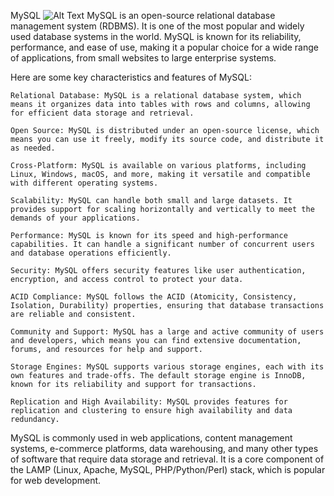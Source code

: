 MySQL
![Alt Text](https://s3.amazonaws.com/intranet-projects-files/holbertonschool-sysadmin_devops/280/KkrkDHT.png)
MySQL is an open-source relational database management system (RDBMS). It is one of the most popular and widely used database systems in the world. MySQL is known for its reliability, performance, and ease of use, making it a popular choice for a wide range of applications, from small websites to large enterprise systems.

Here are some key characteristics and features of MySQL:

    Relational Database: MySQL is a relational database system, which means it organizes data into tables with rows and columns, allowing for efficient data storage and retrieval.

    Open Source: MySQL is distributed under an open-source license, which means you can use it freely, modify its source code, and distribute it as needed.

    Cross-Platform: MySQL is available on various platforms, including Linux, Windows, macOS, and more, making it versatile and compatible with different operating systems.

    Scalability: MySQL can handle both small and large datasets. It provides support for scaling horizontally and vertically to meet the demands of your applications.

    Performance: MySQL is known for its speed and high-performance capabilities. It can handle a significant number of concurrent users and database operations efficiently.

    Security: MySQL offers security features like user authentication, encryption, and access control to protect your data.

    ACID Compliance: MySQL follows the ACID (Atomicity, Consistency, Isolation, Durability) properties, ensuring that database transactions are reliable and consistent.

    Community and Support: MySQL has a large and active community of users and developers, which means you can find extensive documentation, forums, and resources for help and support.

    Storage Engines: MySQL supports various storage engines, each with its own features and trade-offs. The default storage engine is InnoDB, known for its reliability and support for transactions.

    Replication and High Availability: MySQL provides features for replication and clustering to ensure high availability and data redundancy.

MySQL is commonly used in web applications, content management systems, e-commerce platforms, data warehousing, and many other types of software that require data storage and retrieval. It is a core component of the LAMP (Linux, Apache, MySQL, PHP/Python/Perl) stack, which is popular for web development.
